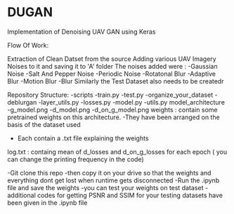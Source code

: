 # DUGAN
Implementation of Denoising UAV GAN using Keras

Flow Of Work:

Extraction of Clean Datset from the source
Adding various UAV Imagery Noises to it and saving it to 'A' folder
The noises added were :
  -Gaussian Noise
  -Salt And Pepper Noise
  -Periodic Noise
  -Rotatonal Blur
  -Adaptive Blur
  -Motion Blur
  -Blur
Similarly the Test Dataset also needs to be createdr

Repository Structure:
  -scripts
    -train.py
    -test.py
    -organize_your_dataset
  -deblurgan
    -layer_utils.py
    -losses.py
    -model.py
    -utils.py
  model_architecture
    -g_model.png
    -d_model.png
    -d_on_g_model.png
  weights : contain some pretrained weights on this architecture.
   -They have been arranged on the basis of the dataset used
   - Each contain a .txt file explaining the weights

log.txt : containg mean of d_losses and d_on_g_losses for each epoch ( you can change the printing frequency in the code)
    
  -Git clone this repo 
  -then copy it on your drive so that the weights and everything dont get lost when runtime gets disconnected
  -Run the .ipynb file and save the weights 
  -you can test your weights on test dataset 
  -additional codes for getting PSNR and SSIM for your testing datasets have been given in the .ipynb file
